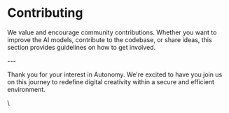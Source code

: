 # Contributing

We value and encourage community contributions. Whether you want to improve the AI models, contribute to the codebase, or share ideas, this section provides guidelines on how to get involved.

\---

Thank you for your interest in Autonomy. We're excited to have you join us on this journey to redefine digital creativity within a secure and efficient environment.

\

